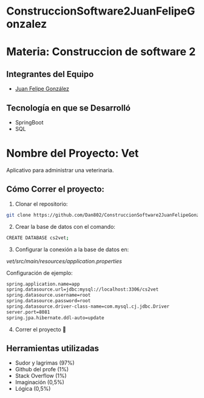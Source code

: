 # ConstruccionSoftware2JuanFelipeGonzalez

# Materia: Construccion de software 2

## Integrantes del Equipo 
- [Juan Felipe González](https://github.com/Dan802)

## Tecnología en que se Desarrolló 
- SpringBoot
- SQL

# Nombre del Proyecto: Vet 
Aplicativo para administrar una veterinaria.

## Cómo Correr el proyecto:
1. Clonar el repositorio:
```bash 
git clone https://github.com/Dan802/ConstruccionSoftware2JuanFelipeGonzalez.git
```

2. Crear la base de datos con el comando:
```bash 
CREATE DATABASE cs2vet;
```

3. Configurar la conexión a la base de datos en:

*vet/src/main/resources/application.properties*

Configuración de ejemplo:

```bash 
spring.application.name=app
spring.datasource.url=jdbc:mysql://localhost:3306/cs2vet
spring.datasource.username=root
spring.datasource.password=root
spring.datasource.driver-class-name=com.mysql.cj.jdbc.Driver
server.port=8081
spring.jpa.hibernate.ddl-auto=update 
```

4. Correr el proyecto 🤙

## Herramientas utilizadas 
- Sudor y lagrimas (97%)
- Github del profe (1%)
- Stack Overflow (1%)
- Imaginación (0,5%)
- Lógica (0,5%)